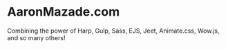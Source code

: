 # AaronMazade.com

Combining  the power of Harp, Gulp, Sass, EJS, Jeet, Animate.css, Wow.js, and so many others!